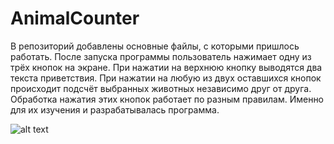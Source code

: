 # AnimalCounter
В репозиторий добавлены основные файлы, с которыми пришлось работать. После запуска программы пользователь нажимает одну из трёх кнопок на экране. При нажатии на верхнюю кнопку выводятся два текста приветствия. При нажатии на любую из двух оставшихся кнопок происходит подсчёт выбранных животных независимо друг от друга. Обработка нажатия этих кнопок работает по разным правилам. Именно для их изучения и разрабатывалась программа. 

![alt text](https://downloader.disk.yandex.ru/preview/d5980fc7775de09ce9642d9df7fd8c8da54e3862bd0390e25dde4d9776be1a93/5ce191cc/GZiWphoO7qL5sNy_Jj_fhZofitDxriMdG9T5f4510yCaeI6v6v60LL1V55Y-lcQvuUHQCG5ST3no_ZpvmFhZWA%3D%3D?uid=0&filename=Screenshot_2019-05-19-17-24-44-850_com.example.admin.ravencounter.png&disposition=inline&hash=&limit=0&content_type=image%2Fpng&tknv=v2&size=1872x944)

